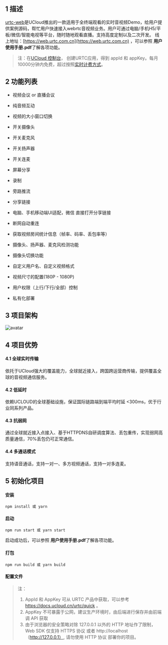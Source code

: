 <!--
 * @Author: cven.li
 * @Date: 2021-01-25 16:10:28
 * @LastEditTime: 2021-01-25 17:16:54
 * @LastEditors: Please set LastEditors
 * @Description: In User Settings Edit
 * @FilePath: /urtc-web-demo/README.md
-->

## 1 描述

[urtc-web](https://web.urtc.com.cn)是UCloud推出的一款适用于全终端观看的实时音视频Demo，给用户提供案例源码，帮忙用户快速接入webrtc音视频业务。用户可通过电脑/手机H5/平板/微信/智能电视等平台，随时随地观看直播。支持高度定制以及二次开发。
线上地址：[https://web.urtc.com.cn](https://web.urtc.com.cn) ，可以参照 **用户使用手册.pdf**了解各项功能。

> 注：在[UCloud 控制台](https://passport.ucloud.cn/#login)， 创建URTC应用，得到 appId 和 appKey。每月10000分钟内免费，超过按照[实时计费方式](https://docs.ucloud.cn/urtc/price)。


## 2 功能列表

* 视频会议 or 直播会议

* 纯音频互动

* 视频的大小窗口切换

* 开关摄像头

* 开关麦克风

* 开关扬声器

* 开关连麦

* 屏幕分享

* 录制

* 旁路推流

* 分享链接

* 电脑、手机移动端UI适配，微信 直接打开分享链接

* 断网自动重连

* 获取视频房间统计信息（帧率、码率、丢包率等）

* 摄像头、扬声器、麦克风检测功能

* 摄像头切换功能

* 自定义用户名、自定义视频格式

* 视频尺寸的配置(180P - 1080P)

* 用户权限（上行/下行/全部）控制

* 私有化部署


## 3 项目架构

![avatar](https://static.ucloud.cn/docs/urtc/images/introduction/structure.png?v=1611734686)


## 4 项目优势

#### 4.1 全球实时传输
依托于UCloud强大的覆盖能力，全球就近接入，跨国跨运营商传输，提供覆盖全球的音视频通信服务。

#### 4.2 低延时
依赖UCLOUD的全球基础设施，保证国际链路端到端平均时延 <300ms，优于行业同系列产品。

#### 4.3 抗弱网
通过全球就近接入点接入、基于HTTPDNS自研调度算法、丢包重传，实现弱网高质量通信，70%丢包仍可正常通信。

#### 4.4 多通话模式
支持语音通话，支持一对一、多方视频通话，支持一对多连麦。


## 5 初始化项目

#### 安装

```
npm install 或 yarn
```

#### 启动
```
npm run start 或 yarn start
```
启动成功后，可以参照 **用户使用手册.pdf**了解各项功能。

#### 打包
```
npm run build 或 yarn build
```

#### 配置文件

> 注：
>
> 1. AppId 和 AppKey 可从 URTC 产品中获取，可以参考 https://docs.ucloud.cn/urtc/quick 。
> 2. AppKey 不可暴露于公网，建议生产环境时，由后端进行保存并由前端调 API 获取
> 3. 由于浏览器的安全策略对除 127.0.0.1 以外的 HTTP 地址作了限制，Web SDK 仅支持 HTTPS 协议 或者 http://localhost（http://127.0.0.1）, 请勿使用 HTTP 协议 部署你的项目。

